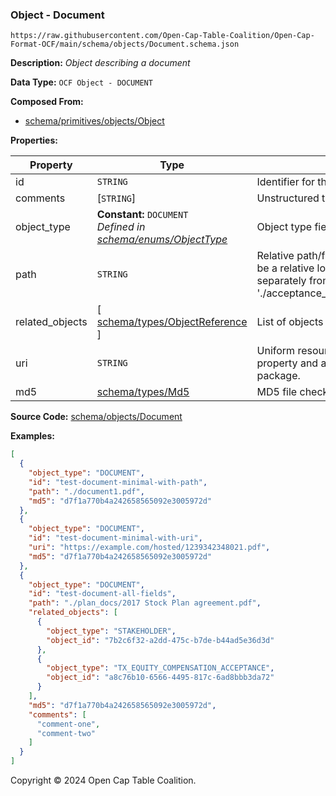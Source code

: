 ### Object - Document

`https://raw.githubusercontent.com/Open-Cap-Table-Coalition/Open-Cap-Format-OCF/main/schema/objects/Document.schema.json`

**Description:** _Object describing a document_

**Data Type:** `OCF Object - DOCUMENT`

**Composed From:**

- [schema/primitives/objects/Object](../primitives/objects/Object.md)

**Properties:**

| Property        | Type                                                                                        | Description                                                                                                                                                                                                                       | Required   |
| --------------- | ------------------------------------------------------------------------------------------- | --------------------------------------------------------------------------------------------------------------------------------------------------------------------------------------------------------------------------------- | ---------- |
| id              | `STRING`                                                                                    | Identifier for the object                                                                                                                                                                                                         | `REQUIRED` |
| comments        | [`STRING`]                                                                                  | Unstructured text comments related to and stored for the object                                                                                                                                                                   | -          |
| object_type     | **Constant:** `DOCUMENT`</br>_Defined in [schema/enums/ObjectType](../enums/ObjectType.md)_ | Object type field                                                                                                                                                                                                                 | `REQUIRED` |
| path            | `STRING`                                                                                    | Relative path/filename for the document. Path is understood to be a relative location within an associated ZIP archive (packaged separately from the OCF archive) e.g. './acceptance_records/John_Wayne_2017_Grant_Agreement.pdf' | -          |
| related_objects | [ [schema/types/ObjectReference](../types/ObjectReference.md) ]                             | List of objects which this document is related to                                                                                                                                                                                 | -          |
| uri             | `STRING`                                                                                    | Uniform resource identifier for the document if not using the `path` property and associated ZIP archive separate from the OCF package.                                                                                           | -          |
| md5             | [schema/types/Md5](../types/Md5.md)                                                         | MD5 file checksum                                                                                                                                                                                                                 | `REQUIRED` |

**Source Code:** [schema/objects/Document](../../../../schema/objects/Document.schema.json)

**Examples:**

```json
[
  {
    "object_type": "DOCUMENT",
    "id": "test-document-minimal-with-path",
    "path": "./document1.pdf",
    "md5": "d7f1a770b4a242658565092e3005972d"
  },
  {
    "object_type": "DOCUMENT",
    "id": "test-document-minimal-with-uri",
    "uri": "https://example.com/hosted/1239342348021.pdf",
    "md5": "d7f1a770b4a242658565092e3005972d"
  },
  {
    "object_type": "DOCUMENT",
    "id": "test-document-all-fields",
    "path": "./plan_docs/2017 Stock Plan agreement.pdf",
    "related_objects": [
      {
        "object_type": "STAKEHOLDER",
        "object_id": "7b2c6f32-a2dd-475c-b7de-b44ad5e36d3d"
      },
      {
        "object_type": "TX_EQUITY_COMPENSATION_ACCEPTANCE",
        "object_id": "a8c76b10-6566-4495-817c-6ad8bbb3da72"
      }
    ],
    "md5": "d7f1a770b4a242658565092e3005972d",
    "comments": [
      "comment-one",
      "comment-two"
    ]
  }
]
```

Copyright © 2024 Open Cap Table Coalition.
